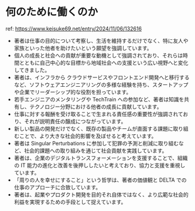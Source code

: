 # 何のために働くのか

ref: <https://www.keisuke69.net/entry/2024/11/06/132616>

- 著者は仕事の目的について考察し、生活を維持するだけでなく、特に友人や家族といった他者を助けたいという願望を強調しています。
- 個人の成長と社会への貢献が重要な動機として強調されており、それらは時間とともに自己中心的な目標から地域社会への支援という広い視野へと変化してきました。
- 著者は、インフラから クラウドサービスやフロントエンド開発へと移行するなど、ソフトウェアエンジニアリングの多様な経験を持ち、スタートアップや企業でリーダーシップ的な役割を担っています。
- 若手エンジニアのメンタリングや TechTrain への参加など、著者は知識を共有し、テクノロジー分野における他者の成長に貢献しています。
- 仕事に対する報酬を受け取ることで生まれる責任感の重要性が強調されており、それが説明責任の醸成につながっています。
- 新しい製品の開発だけでなく、既存の製品やチームが直面する課題に取り組むことで、より大きな社会的影響を及ぼせると考えています。
- 著者は Singular Perturbations に参加して犯罪の予測と削減に取り組むなど、社会的課題への取り組みを通じて社会貢献を実践しています。
- 著者は、企業のデジタルトランスフォーメーションを支援することで、組織の IT 能力の進化と改善を後押ししたいと考えており、協力と支援を重視しています。
- 「周りの人を幸せにすること」という哲学は、著者の価値観と DELTA での仕事のアプローチに合致しています。
- 著者は、起業やプロダクト開発を目的それ自体ではなく、より広範な社会的利益を実現するための手段として捉えています。
